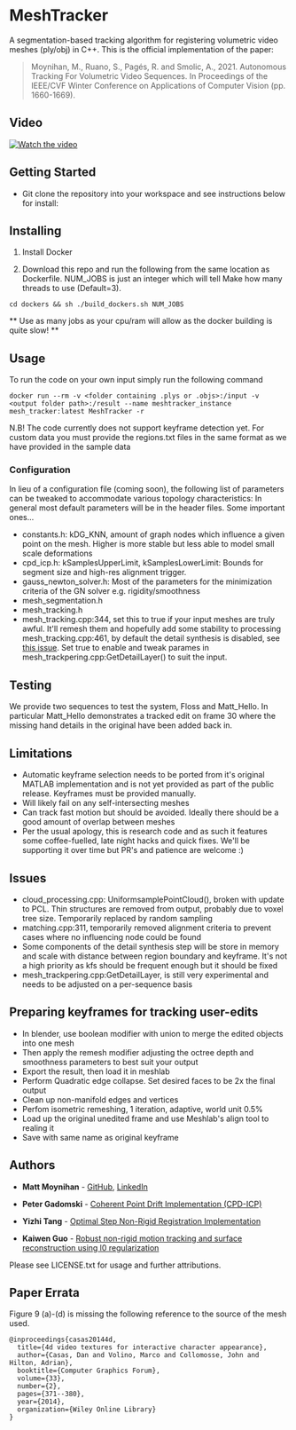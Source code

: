 # MeshTracker

A segmentation-based tracking algorithm for registering volumetric video meshes (ply/obj) in C++.
This is the official implementation of the paper: 
>Moynihan, M., Ruano, S., Pagés, R. and Smolic, A., 2021. Autonomous Tracking For Volumetric Video Sequences. In Proceedings of the IEEE/CVF Winter Conference on Applications of Computer Vision (pp. 1660-1669).

## Video
[![Watch the video](https://img.youtube.com/vi/JwO2obk0tJM/maxresdefault.jpg)](https://youtu.be/JwO2obk0tJM)

## Getting Started

* Git clone the repository into your workspace and see instructions below for install:

## Installing

1. Install Docker

1. Download this repo and run the following from the same location as Dockerfile. 
NUM_JOBS is just an integer which will tell Make how many threads to use (Default=3). 

```
cd dockers && sh ./build_dockers.sh NUM_JOBS
```

** Use as many jobs as your cpu/ram will allow as the docker building is quite slow! **

## Usage 

To run the code on your own input simply run the following command 
 ```
 docker run --rm -v <folder containing .plys or .objs>:/input -v <output folder path>:/result --name meshtracker_instance mesh_tracker:latest MeshTracker -r
 ```
N.B! The code currently does not support keyframe detection yet. For custom data you must provide the 
regions.txt files in the same format as we have provided in the sample data

### Configuration

In lieu of a configuration file (coming soon), the following list of parameters can be tweaked to
accommodate various topology characteristics:
In general most default parameters will be in the header files. Some important ones...
* constants.h: kDG_KNN, amount of graph nodes which influence a given point on the mesh. Higher is more stable but less able to model small scale deformations
* cpd_icp.h: kSamplesUpperLimit, kSamplesLowerLimit: Bounds for segment size and high-res alignment trigger. 
* gauss_newton_solver.h: Most of the parameters for the minimization criteria of the GN solver e.g. rigidity/smoothness
* mesh_segmentation.h
* mesh_tracking.h
* mesh_tracking.cpp:344, set this to true if your input meshes are truly awful. It'll remesh them and hopefully add some stability to processing
mesh_tracking.cpp:461, by default the detail synthesis is disabled, see [this issue](). Set true to enable and tweak parames in mesh_trackpering.cpp:GetDetailLayer() to suit the input. 

## Testing 

We provide two sequences to test the system, Floss and Matt_Hello.
In particular Matt_Hello demonstrates a tracked edit on frame 30 where the
missing hand details in the original have been added back in. 

## Limitations

* Automatic keyframe selection needs to be ported from it's original MATLAB implementation and 
is not yet provided as part of the public release. Keyframes must be provided manually. 
* Will likely fail on any self-intersecting meshes
* Can track fast motion but should be avoided. Ideally there should be a good 
amount of overlap between meshes
* Per the usual apology, this is research code and as such it features some coffee-fuelled, late night
hacks and quick fixes. We'll be supporting it over time but PR's and patience are welcome :) 

## Issues
* cloud_processing.cpp: UniformsamplePointCloud(), broken with update to PCL. Thin structures are removed from output, probably due to voxel tree size. Temporarily replaced by random sampling
* matching.cpp:311, temporarily removed alignment criteria to prevent cases where no influencing node could be found 
* Some components of the detail synthesis step will be store in memory and scale with distance between region boundary and keyframe. It's not a high priority as kfs should be frequent enough but it should be fixed
* mesh_trackpering.cpp:GetDetailLayer, is still very experimental and needs to be adjusted on a per-sequence basis

## Preparing keyframes for tracking user-edits

* In blender, use boolean modifier with union to merge the edited objects into one mesh
* Then apply the remesh modifier adjusting the octree depth and smoothness parameters to best suit your output
* Export the result, then load it in meshlab 
* Perform Quadratic edge collapse. Set desired faces to be 2x the final output
* Clean up non-manifold edges and vertices
* Perfom isometric remeshing, 1 iteration, adaptive, world unit 0.5% 
* Load up the original unedited frame and use Meshlab's align tool to realing it
* Save with same name as original keyframe

## Authors

* **Matt Moynihan** - [GitHub](https://github.com/mjkmoynihan), [LinkedIn](https://www.linkedin.com/in/mjkmoynihan/)

* **Peter Gadomski** - [Coherent Point Drift Implementation (CPD-ICP)](https://github.com/gadomski/cpd)

* **Yizhi Tang** - [Optimal Step Non-Rigid Registration Implementation](https://github.com/Tonsty/Non-Rigid-Registar)

* **Kaiwen Guo** - [Robust non-rigid motion tracking and surface reconstruction using l0 regularization](https://www.guokaiwen.com/svr.html)

Please see LICENSE.txt for usage and further attributions. 

## Paper Errata 

Figure 9 (a)-(d) is missing the following reference to the source of the mesh used.
```
@inproceedings{casas20144d,
  title={4d video textures for interactive character appearance},
  author={Casas, Dan and Volino, Marco and Collomosse, John and Hilton, Adrian},
  booktitle={Computer Graphics Forum},
  volume={33},
  number={2},
  pages={371--380},
  year={2014},
  organization={Wiley Online Library}
}
```
